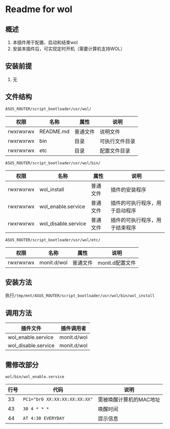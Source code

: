 # Readme for wol

## 概述

1. 本插件用于配置、启动和结束wol
2. 安装本插件后，可实现定时开机（需要计算机支持WOL）

## 安装前提

1. 无

## 文件结构

`ASUS_ROUTER/script_bootloader/usr/wol/`

| 权限      | 名称      | 属性     | 说明           |
| --------- | --------- | -------- | -------------- |
| rwxrwxrwx | README.md | 普通文件 | 说明文件       |
| rwxrwxrwx | bin       | 目录     | 可执行文件目录 |
| rwxrwxrwx | etc       | 目录     | 配置文件目录   |

`ASUS_ROUTER/script_bootloader/usr/wol/bin/`

| 权限      | 名称                | 属性     | 说明                           |
| --------- | ------------------- | -------- | ------------------------------ |
| rwxrwxrwx | wol_install         | 普通文件 | 插件的安装程序                 |
| rwxrwxrwx | wol_enable.service  | 普通文件 | 插件的可执行程序，用于启动程序 |
| rwxrwxrwx | wol_disable.service | 普通文件 | 插件的可执行程序，用于结束程序 |

`ASUS_ROUTER/script_bootloader/usr/wol/etc/`

| 权限      | 名称        | 属性     | 说明            |
| --------- | ----------- | -------- | --------------- |
| rwxrwxrwx | monit.d/wol | 普通文件 | monit.d配置文件 |

## 安装方法

执行`/tmp/mnt/ASUS_ROUTER/script_bootloader/usr/wol/bin/wol_install`

## 调用方法

| 插件文件            | 插件调用者  |
| ------------------  | ------------|
| wol_enable.service  | monit.d/wol |
| wol_disable.service | monit.d/wol |

## 需修改部分

`wol/bin/wol_enable.service`

| 行号 | 代码                          | 说明                    |
| ---- | ----------------------------- | ----------------------- |
| 33   | `PC1="br0 XX:XX:XX:XX:XX:XX"` | 需被唤醒计算机的MAC地址 |
| 43   | `30 4 * * *`                  | 唤醒时间                |
| 44   | `AT 4:30 EVERYDAY`            | 提示信息                |